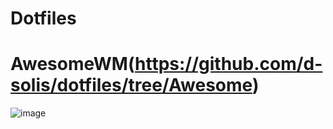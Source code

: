 # Dotfiles

# AwesomeWM(https://github.com/d-solis/dotfiles/tree/Awesome)

![image](https://user-images.githubusercontent.com/43517199/210460544-1595002e-1e8c-42f0-bb2c-1546000f6150.png)
